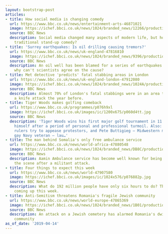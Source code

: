 ```yaml
---
layout: bootstrap-post
articles:
- title: How social media is changing comedy
  url: https://www.bbc.co.uk/news/entertainment-arts-46871021
  image: https://ichef.bbci.co.uk/news/1024/branded_news/12266/production/_106424347_45262e6c-36fc-42c9-bbb8-9a26aa780052.jpg
  source: BBC News
  description: Social media changed many aspects of modern life, but how has it impacted
    traditional stand-up comedy?
- title: 'Surrey earthquakes: Is oil drilling causing tremors?'
  url: https://www.bbc.co.uk/news/uk-england-47816810
  image: https://ichef.bbci.co.uk/news/1024/branded_news/9396/production/_106428773_gettyimages-510608254.jpg
  source: BBC News
  description: An oil well has been blamed for a series of earthquakes in Surrey -
    why can't scientists agree on the cause?
- title: Met detective 'predicts' fatal stabbing areas in London
  url: https://www.bbc.co.uk/news/uk-england-london-47912080
  image: https://ichef.bbci.co.uk/news/1024/branded_news/1024A/production/_100722166_gettyimages-941786576.jpg
  source: BBC News
  description: Almost 70% of London's fatal stabbings were in an area that also saw
    a knife attack the year before.
- title: Tiger Woods makes golfing comeback
  url: https://www.bbc.co.uk/programmes/p076h9xl
  image: https://ichef.bbci.co.uk/images/ic/1200x675/p060d4tt.jpg
  source: BBC News
  description: 'Tiger Woods wins his first major golf tournament in 11 years, redeeming
    himself after a period of personal and professional turmoil. Also: Sudan’s newest
    rulers try to appease protestors, and Pete Buttigieg – Midwestern mayor and openly
    gay Navy veteran – lau…'
- title: The man behind Somalia's only free ambulance service
  url: https://www.bbc.co.uk/news/world-africa-47880548
  image: https://ichef.bbci.co.uk/news/1024/branded_news/DB8C/production/_106440265_2047c0b9-6295-4f4d-afcd-35aa0a474c14.jpg
  source: BBC News
  description: Aamin Ambulance service has become well known for being the first on
    the scene after a militant attack.
- title: Four things to expect this week
  url: https://www.bbc.co.uk/news/world-47907580
  image: https://ichef.bbci.co.uk/images/ic/1024x576/p076882p.jpg
  source: BBC News
  description: What do 192 million people have only six hours to do? That, and more
    coming up this week.
- title: Anti-Semitism threatens Romania's fragile Jewish community
  url: https://www.bbc.co.uk/news/world-europe-47865369
  image: https://ichef.bbci.co.uk/news/1024/branded_news/1B01/production/_106431960_cemeterycomp.jpg
  source: BBC News
  description: An attack on a Jewish cemetery has alarmed Romania's dwindling Jewish
    community
as_of_date: '2019-04-14'
---
```


